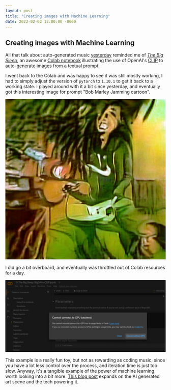 ```yaml
---
layout: post
title: "Creating images with Machine Learning"
date: 2022-02-02 12:00:00 -0000
---
```


## Creating images with Machine Learning

All that talk about auto-generated music [yesterday](/2022/02/01/sonic-pi.html) reminded me of
[*The Big Sleep*](https://colab.research.google.com/drive/1NCceX2mbiKOSlAd_o7IU7nA9UskKN5WR), an 
awesome [Colab notebook](https://colab.research.google.com/notebooks/intro.ipynb) illustrating
the use of OpenAI's [CLIP](https://github.com/openai/CLIP) to auto-generate images from a textual
prompt.

I went back to the Colab and was happy to see it was still mostly working, I had to simply adjust the version of `pytorch` to `1.10.1` to get it back to a working state. I played around with it
a bit since yesterday, and eventually got this interesting image for prompt "Bob Marley Jamming cartoon".

<p align="center">
  <img src="/images/jammin-with-bob.png" title="Image auto-generated using ML" width="" />
</p>

I did go a bit overboard, and eventually was throttled out of Colab resources for a day.

<p align="center">
  <img src="/images/colab-error.png" title="Colab throttled my usage" width="" />
</p>

This example is a really fun toy, but not as rewarding as coding music, since you have a lot less control over the process, and iteration time is just too slow. Anyway, it's a tangible example of the power of machine learning worth looking into a bit more. [This blog post](https://ml.berkeley.edu/blog/posts/clip-art/) expands on the AI generated art scene and the tech powering it.
